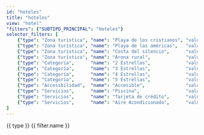 ```yaml
---
id: "hoteles"
title: "hoteles"
view: "hotel"
"filters": {"SUBTIPO_PRINCIPAL": "Hoteles"}
selector_filters: [
    {"type": "Zona turística", "name": "Playa de los cristianos", "value":{"VALORESINDICADORESLISTA": "regexp(.*Playa de Los Cristianos.*)"}            },
    {"type": "Zona turística", "name": "Playa de las américas",   "value":{"VALORESINDICADORESLISTA": "regexp(.*Playa de Las Américas.*)"}              },
    {"type": "Zona turística", "name": "Costa del silencio",      "value":{"VALORESINDICADORESLISTA": "regexp(.*Costa del Silencio.*)"}                 },
    {"type": "Zona turística", "name": "Arona rural",             "value":{"VALORESINDICADORESLISTA": "regexp(.*Arona Rural.*)"}                        },
    {"type": "Categoría",      "name": "2 Estrellas",             "value":{"VALORESINDICADORESLISTA": "regexp(.*2 estrellas.*)"}                        },
    {"type": "Categoría",      "name": "3 Estrellas",             "value":{"VALORESINDICADORESLISTA": "regexp(.*3 estrellas.*)"}                        },
    {"type": "Categoría",      "name": "4 Estrellas",             "value":{"VALORESINDICADORESLISTA": "regexp(.*4 estrellas.*)"}                        },
    {"type": "Categoría",      "name": "5 Estrellas",             "value":{"VALORESINDICADORESLISTA": "regexp(.*5 estrellas.*)"}                        },
    {"type": "Accesibilidad",  "name": "Accesible",               "value":{"VALORESINDICADORESLISTA": "regexp(.*Accesible.*)"}                          },
    {"type": "Servicios",      "name": "Piscina",                 "value":{"VALORESINDICADORESLISTA": "regexp(.*Piscina.*)"}                            },
    {"type": "Servicios",      "name": "Tarjeta de crédito",      "value":{"VALORESINDICADORESLISTA": "regexp(.*Admite pago por tarjeta de crédito.*)"} },
    {"type": "Servicios",      "name": "Aire Acondicionado",      "value":{"VALORESINDICADORESLISTA": "regexp(.*Aire Acondicionado.*)"}                 }
]
---
```

<app-tab-bar></app-tab-bar>
<app-paginator-browser>
    <div flex="100" layout="row" layout-wrap layout-align="center">
        <md-menu ng-repeat="(type, filters) in node.selector_filters | groupBy: 'type'">
            <md-button ng-click="$mdMenu.open($event)">{{ type }}</md-button>
            <md-menu-content width="4">
                <md-menu-item ng-repeat="filter in filters">
                    <md-button ng-class="{'md-primary': filter.active}" ng-click="toggle_filter('$and', filter.value); filter.active = !filter.active" ng-init="filter.active = filter.active === undefined ? false : filter.active">{{ filter.name }}</md-button>
                </md-menu-item>
            </md-menu-content>
        </md-menu>
    </div>
    <div flex="100" flex-gt-sm="50" ng-class="{'end': $last}" ng-repeat="card in elements()">
        <app-card-standard item="card" prefix="node.href"></app-card-standard>
    </div>
</app-paginator-browser>
